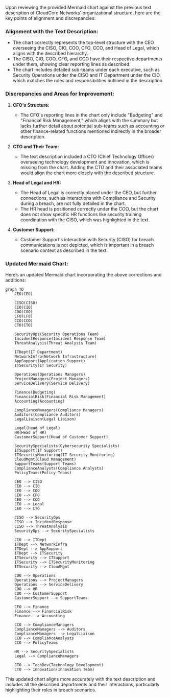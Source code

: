 Upon reviewing the provided Mermaid chart against the previous text description of CloudCore Networks' organizational structure, here are the key points of alignment and discrepancies:

### **Alignment with the Text Description:**
- The chart correctly represents the top-level structure with the CEO overseeing the CISO, CIO, COO, CFO, CCO, and Head of Legal, which aligns with the described hierarchy.
- The CISO, CIO, COO, CFO, and CCO have their respective departments under them, showing clear reporting lines as described.
- The chart includes detailed sub-teams under each executive, such as Security Operations under the CISO and IT Department under the CIO, which matches the roles and responsibilities outlined in the description.

### **Discrepancies and Areas for Improvement:**
1. **CFO's Structure:**
   - The CFO's reporting lines in the chart only include "Budgeting" and "Financial Risk Management," which aligns with the summary but lacks further detail about potential sub-teams such as accounting or other finance-related functions mentioned indirectly in the broader description.

2. **CTO and Their Team:**
   - The text description included a CTO (Chief Technology Officer) overseeing technology development and innovation, which is missing from the chart. Adding the CTO and their associated teams would align the chart more closely with the described structure.

3. **Head of Legal and HR:**
   - The Head of Legal is correctly placed under the CEO, but further connections, such as interactions with Compliance and Security during a breach, are not fully detailed in the chart.
   - The HR head is positioned correctly under the COO, but the chart does not show specific HR functions like security training coordination with the CISO, which was highlighted in the text.

4. **Customer Support:**
   - Customer Support's interaction with Security (CISO) for breach communications is not depicted, which is important in a breach scenario context as described in the text.

### **Updated Mermaid Chart:**
Here’s an updated Mermaid chart incorporating the above corrections and additions:

```mermaid
graph TD
    CEO(CEO)
    
    CISO(CISO)
    CIO(CIO)
    COO(COO)
    CFO(CFO)
    CCO(CCO)
    CTO(CTO)
    
    SecurityOps(Security Operations Team)
    IncidentResponse(Incident Response Team)
    ThreatAnalysis(Threat Analysis Team)
    
    ITDept(IT Department)
    NetworkInfra(Network Infrastructure)
    AppSupport(Application Support)
    ITSecurity(IT Security)
    
    Operations(Operations Managers)
    ProjectManagers(Project Managers)
    ServiceDelivery(Service Delivery)
    
    Finance(Budgeting)
    FinancialRisk(Financial Risk Management)
    Accounting(Accounting)
    
    ComplianceManagers(Compliance Managers)
    Auditors(Compliance Auditors)
    LegalLiaison(Legal Liaison)
    
    Legal(Head of Legal)
    HR(Head of HR)
    CustomerSupport(Head of Customer Support)
    
    SecuritySpecialists(Cybersecurity Specialists)
    ITSupport(IT Support)
    ITSecurityMonitoring(IT Security Monitoring)
    CloudMgmt(Cloud Management)
    SupportTeams(Support Teams)
    ComplianceAnalysts(Compliance Analysts)
    PolicyTeams(Policy Teams)
    
    CEO --> CISO
    CEO --> CIO
    CEO --> COO
    CEO --> CFO
    CEO --> CCO
    CEO --> Legal
    CEO --> CTO
    
    CISO --> SecurityOps
    CISO --> IncidentResponse
    CISO --> ThreatAnalysis
    SecurityOps --> SecuritySpecialists
    
    CIO --> ITDept
    ITDept --> NetworkInfra
    ITDept --> AppSupport
    ITDept --> ITSecurity
    ITSecurity --> ITSupport
    ITSecurity --> ITSecurityMonitoring
    ITSecurity --> CloudMgmt
    
    COO --> Operations
    Operations --> ProjectManagers
    Operations --> ServiceDelivery
    COO --> HR
    COO --> CustomerSupport
    CustomerSupport --> SupportTeams
    
    CFO --> Finance
    Finance --> FinancialRisk
    Finance --> Accounting
    
    CCO --> ComplianceManagers
    ComplianceManagers --> Auditors
    ComplianceManagers --> LegalLiaison
    CCO --> ComplianceAnalysts
    CCO --> PolicyTeams
    
    HR --> SecuritySpecialists
    Legal --> ComplianceManagers
    
    CTO --> TechDev(Technology Development)
    CTO --> Innovation(Innovation Team)
```

This updated chart aligns more accurately with the text description and includes all the described departments and their interactions, particularly highlighting their roles in breach scenarios.